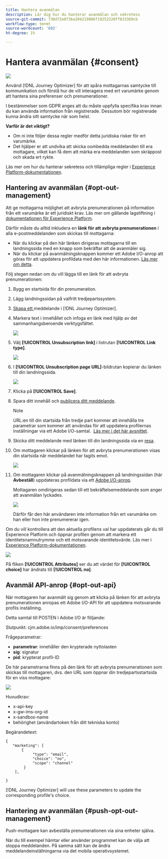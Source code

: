 ```yaml
---
title: Hantera avanmälan
description: Lär dig hur du hanterar avanmälan och sekretess
source-git-commit: 738d72e8f3ba204219086f19252220ff833369cb
workflow-type: tm+mt
source-wordcount: '602'
ht-degree: 1%

---
```


# Hantera avanmälan {#consent}

![](assets/do-not-localize/badge.png)

Använd [!DNL Journey Optimizer] för att spåra mottagarnas samtycke till kommunikation och förstå hur de vill interagera med ert varumärke genom att hantera sina preferenser och prenumerationer. <!--Their preferences and subscriptions are handled through Consent management.-->

I bestämmelser som GDPR anges att du måste uppfylla specifika krav innan du kan använda information från registrerade. Dessutom bör registrerade kunna ändra sitt samtycke när som helst.

**Varför är det viktigt?**

* Om ni inte följer dessa regler medför detta juridiska risker för ert varumärke.
* Det hjälper er att undvika att skicka oombedda meddelanden till era mottagare, vilket kan få dem att märka era meddelanden som skräppost och skada ert rykte.

Läs mer om hur du hanterar sekretess och tillämpliga regler i [Experience Platform-dokumentationen](https://experienceleague.adobe.com/docs/experience-platform/privacy/home.html?lang=sv).

<!--* Recipients should be able to opt-in/opt-out from receiving electronic communication through one or more channel
* Recipients expect the brand to offer preference centre capability that controls how brand should engage with them (example: channel of communication, invasive and non-invasive tracking etc). This helps to fulfil regulatory obligations and also facilitates quality engagement with recipient. 
* The third category is the capability to offer subscription to recipients (newsletter, etc)-->

## Hantering av avanmälan {#opt-out-management}

Att ge mottagarna möjlighet att avbryta prenumerationen på information från ett varumärke är ett juridiskt krav. Läs mer om gällande lagstiftning i [dokumentationen för Experience Platform](https://experienceleague.adobe.com/docs/experience-platform/privacy/regulations/overview.html?lang=en#regulations).

Därför måste du alltid inkludera en **länk för att avbryta prenumerationen** i alla e-postmeddelanden som skickas till mottagarna:
* När du klickar på den här länken dirigeras mottagarna till en landningssida med en knapp som bekräftar att de avanmäler sig.
* När du klickar på avanmälningsknappen kommer ett Adobe I/O-anrop att göras för att uppdatera profildata med den här informationen. [Läs mer om detta](#consent-service-api).

Följ stegen nedan om du vill lägga till en länk för att avbryta prenumerationen:

1. Bygg en startsida för din prenumeration.
1. Lägg landningssidan på valfritt tredjepartssystem.
1. [Skapa ett ](../../help/using/create-message.md) meddelande i  [!DNL Journey Optimizer].

   <!--The link to your landing page should contain a static URL and the profile ID.-->

1. Markera text i innehållet och infoga en länk med hjälp av det sammanhangsberoende verktygsfältet.

   ![](assets/opt-out-insert-link.png)

1. Välj **[!UICONTROL Unsubscription link]** i listrutan **[!UICONTROL Link type]**.

   ![](assets/opt-out-link-type.png)

1. I **[!UICONTROL Unsubscription page URL]**-bildrutan kopierar du länken till din landningssida.

   ![](assets/opt-out-link-url.png)

1. Klicka på **[!UICONTROL Save]**.

1. Spara ditt innehåll och [publicera ditt meddelande](../../help/using/publish-manage-message.md).

   >[!NOTE]
   >
   >URL:en till din startsida från tredje part kommer att innehålla tre parametrar som kommer att användas för att uppdatera profilernas inställningar via ett Adobe I/O-samtal. &#x200B; [Läs mer i det här avsnittet](#consent-service-api).

1. Skicka ditt meddelande med länken till din landningssida via en [resa](building-journeys/journey.md).

1. Om mottagaren klickar på länken för att avbryta prenumerationen visas din startsida när meddelandet har tagits emot.

   ![](assets/opt-out-lp-example.png)

1. Om mottagaren klickar på avanmälningsknappen på landningssidan (här **Avbeställ**) uppdateras profildata via ett [Adobe I/O-anrop](#opt-out-api).

   Mottagaren omdirigeras sedan till ett bekräftelsemeddelande som anger att avanmälan lyckades.

   ![](assets/opt-out-confirmation-example.png)

   Därför får den här användaren inte information från ert varumärke om han eller hon inte prenumererar igen.

Om du vill kontrollera att den aktuella profilens val har uppdaterats går du till Experience Platform och öppnar profilen genom att markera ett identitetsnamnutrymme och ett motsvarande identitetsvärde. Läs mer i [Experience Platform-dokumentationen](https://experienceleague.adobe.com/docs/experience-platform/profile/ui/user-guide.html?lang=en#getting-started).

![](assets/opt-out-profile-choice.png)

På fliken **[!UICONTROL Attributes]** ser du att värdet för **[!UICONTROL choice]** har ändrats till **[!UICONTROL no]**.

<!--The opt-out URL is resolved upon each recipient receiving the message. It is then personalized with the relevant encrypted parameters (profile ID, profile name, journey ID, sandbox ID, and message execution ID).-->

## Avanmäl API-anrop {#opt-out-api}

När mottagaren har avanmält sig genom att klicka på länken för att avbryta prenumerationen anropas ett Adobe I/O-API <!--Consent service API to capture the encrypted data and-->för att uppdatera motsvarande profils inställning.

Detta samtal till POSTEN i Adobe I/O är följande:

Slutpunkt: cjm.adobe.io/imp/consent/preferences

Frågeparametrar:
* **parametrar**: innehåller den krypterade nyttolasten
* **sig**: signatur  <!--which signature?-->
* **pid**: krypterat profil-ID

De här parametrarna finns på den länk för att avbryta prenumerationen som skickas till mottagaren, dvs. den URL som öppnar din tredjepartsstartsida för en viss mottagare:

![](assets/opt-out-parameters.png)

<!--QUESTION: How do you get the URL built for each recipient? Do you have to wait until each targeted recipient receives the unsubscribe link or can you deduce it in advance? Is it done automatically upon the API call or do you have to do something manually for each profile? In other words will the LP automatically include the 3 parameters or do you have to insert something manually? Still not completely clear-->

Huvudkrav:
* x-api-key
* x-gw-ims-org-id
* x-sandbox-name
* behörighet (användartoken från ditt tekniska konto) <!--How do you find this information? And other header elements?-->

Begärandetext:

```
{
   "marketing": [
       {
            "type": "email",           
            "choice": "no",          
            "scope": "channel"       
        }
    ],
 
}
```

<!--The Consent service /-->[!DNL Journey Optimizer] will <!--decrypt and-->use these parameters to update the corresponding profile's choice. <!--and provide an answer back to the landing page.-->

## Hantering av avanmälan {#push-opt-out-management}

Push-mottagare kan avbeställa prenumerationen via sina enheter själva.

När du till exempel hämtar eller använder programmet kan de välja att stoppa meddelanden. På samma sätt kan de ändra meddelandeinställningarna via det mobila operativsystemet.

